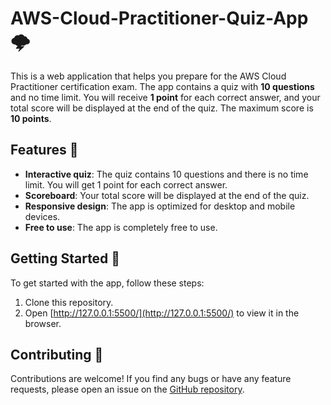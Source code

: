 # AWS-Cloud-Practitioner-Quiz-App 🌩️

This is a web application that helps you prepare for the AWS Cloud Practitioner certification exam. The app contains a quiz with **10 questions** and no time limit. You will receive **1 point** for each correct answer, and your total score will be displayed at the end of the quiz. The maximum score is **10 points**.

## Features 🚀

- **Interactive quiz**: The quiz contains 10 questions and there is no time limit. You will get 1 point for each correct answer.
- **Scoreboard**: Your total score will be displayed at the end of the quiz.
- **Responsive design**: The app is optimized for desktop and mobile devices.
- **Free to use**: The app is completely free to use.

## Getting Started 🏁

To get started with the app, follow these steps:

1. Clone this repository.
2. Open [http://127.0.0.1:5500/](http://127.0.0.1:5500/) to view it in the browser.

## Contributing 🤝

Contributions are welcome! If you find any bugs or have any feature requests, please open an issue on the [GitHub repository](https://github.com/Ameya-2003/AWS-Quiz-App).

